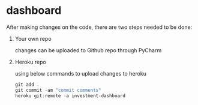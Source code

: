 # dashboard

After making changes on the code, there are two steps needed to be done: 

1. Your own repo
    
    changes can be uploaded to Github repo through PyCharm 


2. Heroku repo
    
    using below commands to upload changes to heroku
   
   ```powershell 
   git add . 
   git commit -am "commit comments"
   heroku git:remote -a investment-dashboard
   ```
   